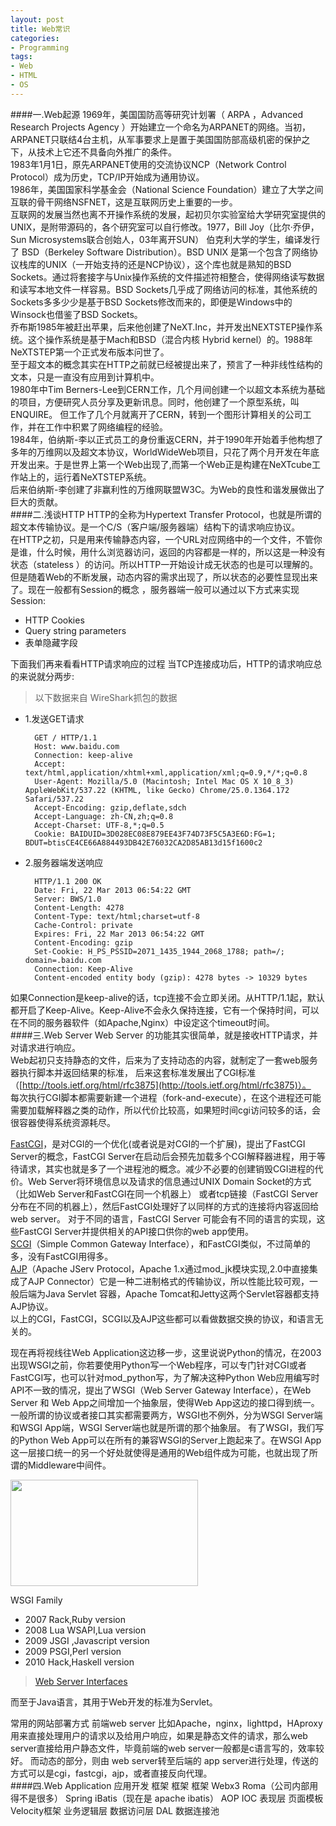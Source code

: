 ```yaml
---
layout: post
title: Web常识
categories:
- Programming
tags:
- Web
- HTML
- OS
---
```


####一.Web起源
1969年，美国国防高等研究计划署（ ARPA ，Advanced Research Projects Agency ）开始建立一个命名为ARPANET的网络。当初，ARPANET只联结4台主机，从军事要求上是置于美国国防部高级机密的保护之下，从技术上它还不具备向外推广的条件。   
1983年1月1日，原先ARPANET使用的交流协议NCP（Network Control Protocol）成为历史，TCP/IP开始成为通用协议。   
1986年，美国国家科学基金会（National Science Foundation）建立了大学之间互联的骨干网络NSFNET，这是互联网历史上重要的一步。    
互联网的发展当然也离不开操作系统的发展，起初贝尔实验室给大学研究室提供的UNIX，是附带源码的，各个研究室可以自行修改。1977，Bill Joy（比尔·乔伊，Sun Microsystems联合创始人，03年离开SUN） 伯克利大学的学生，编译发行了 BSD（Berkeley Software Distribution）。BSD UNIX 是第一个包含了网络协议栈库的UNIX（一开始支持的还是NCP协议），这个库也就是熟知的BSD Sockets。通过将套接字与Unix操作系统的文件描述符相整合，使得网络读写数据和读写本地文件一样容易。BSD Sockets几乎成了网络访问的标准，其他系统的Sockets多多少少是基于BSD Sockets修改而来的，即便是Windows中的Winsock也借鉴了BSD Sockets。   
乔布斯1985年被赶出苹果，后来他创建了NeXT.Inc，并开发出NEXTSTEP操作系统。这个操作系统是基于Mach和BSD（混合内核 Hybrid kernel）的。1988年NeXTSTEP第一个正式发布版本问世了。     
至于超文本的概念其实在HTTP之前就已经被提出来了，预言了一种非线性结构的文本，只是一直没有应用到计算机中。    
1980年中Tim Berners-Lee到CERN工作，几个月间创建一个以超文本系统为基础的项目，方便研究人员分享及更新讯息。同时，他创建了一个原型系统，叫ENQUIRE。
但工作了几个月就离开了CERN，转到一个图形计算相关的公司工作，并在工作中积累了网络编程的经验。    
1984年，伯纳斯-李以正式员工的身份重返CERN，并于1990年开始着手他构想了多年的万维网以及超文本协议，WorldWideWeb项目，只花了两个月开发在年底开发出来。于是世界上第一个Web出现了,而第一个Web正是构建在NeXTcube工作站上的，运行着NeXTSTEP系统。    
后来伯纳斯-李创建了非赢利性的万维网联盟W3C。为Web的良性和谐发展做出了巨大的贡献。
<br>
####二.浅谈HTTP
HTTP的全称为Hypertext Transfer Protocol，也就是所谓的超文本传输协议。是一个C/S（客户端/服务器端）结构下的请求响应协议。     
在HTTP之初，只是用来传输静态内容，一个URL对应网络中的一个文件，不管你是谁，什么时候，用什么浏览器访问，返回的内容都是一样的，所以这是一种没有状态（stateless ）的访问。所以HTTP一开始设计成无状态的也是可以理解的。     
但是随着Web的不断发展，动态内容的需求出现了，所以状态的必要性显现出来了。现在一般都有Session的概念 ，服务器端一般可以通过以下方式来实现Session:

- HTTP Cookies
- Query string parameters
- 表单隐藏字段

     

下面我们再来看看HTTP请求响应的过程
当TCP连接成功后，HTTP的请求响应总的来说就分两步:

>以下数据来自 WireShark抓包的数据

- 1.发送GET请求

		GET / HTTP/1.1
		Host: www.baidu.com
		Connection: keep-alive
		Accept: text/html,application/xhtml+xml,application/xml;q=0.9,*/*;q=0.8
		User-Agent: Mozilla/5.0 (Macintosh; Intel Mac OS X 10_8_3) AppleWebKit/537.22 (KHTML, like Gecko) Chrome/25.0.1364.172 Safari/537.22
		Accept-Encoding: gzip,deflate,sdch
		Accept-Language: zh-CN,zh;q=0.8
		Accept-Charset: UTF-8,*;q=0.5
		Cookie: BAIDUID=3D028EC08E879EE43F74D73F5C5A3E6D:FG=1; BDUT=btisCE4CE66A884493DB42E76032CA2D85AB13d15f1600c2

- 2.服务器端发送响应
		
		HTTP/1.1 200 OK
		Date: Fri, 22 Mar 2013 06:54:22 GMT
		Server: BWS/1.0
		Content-Length: 4278
		Content-Type: text/html;charset=utf-8
		Cache-Control: private
		Expires: Fri, 22 Mar 2013 06:54:22 GMT
		Content-Encoding: gzip
		Set-Cookie: H_PS_PSSID=2071_1435_1944_2068_1788; path=/; domain=.baidu.com
		Connection: Keep-Alive
		Content-encoded entity body (gzip): 4278 bytes -> 10329 bytes
      

如果Connection是keep-alive的话，tcp连接不会立即关闭。从HTTP/1.1起，默认都开启了Keep-Alive。Keep-Alive不会永久保持连接，它有一个保持时间，可以在不同的服务器软件（如Apache,Nginx）中设定这个timeout时间。
<br>
####三.Web Server
Web Server 的功能其实很简单，就是接收HTTP请求，并对请求进行响应。    
Web起初只支持静态的文件，后来为了支持动态的内容，就制定了一套web服务器执行脚本并返回结果的标准， 后来这套标准发展出了CGI标准（[http://tools.ietf.org/html/rfc3875](http://tools.ietf.org/html/rfc3875)）。    
每次执行CGI脚本都需要新建一个进程（fork-and-execute），在这个进程还可能需要加载解释器之类的动作，所以代价比较高，如果短时间cgi访问较多的话，会很容器使得系统资源耗尽。       

[FastCGI](http://www.fastcgi.com/drupal/node/6?q=node/15)，是对CGI的一个优化(或者说是对CGI的一个扩展)，提出了FastCGI Server的概念，FastCGI Server在启动后会预先加载多个CGI解释器进程，用于等待请求，其实也就是多了一个进程池的概念。减少不必要的创建销毁CGI进程的代价。Web Server将环境信息以及请求的信息通过UNIX Domain Socket的方式（比如Web Server和FastCGI在同一个机器上） 或者tcp链接（FastCGI Server分布在不同的机器上），然后FastCGI处理好了以同样的方式的连接将内容返回给web server。
对于不同的语言，FastCGI Server 可能会有不同的语言的实现，这些FastCGI Server并提供相关的API接口供你的web app使用。     
[SCGI](http://www.python.ca/scgi/protocol.txt)（Simple Common Gateway Interface），和FastCGI类似，不过简单的多，没有FastCGI用得多。       
[AJP](http://tomcat.apache.org/connectors-doc/ajp/ajpv13a.html)（Apache JServ Protocol，Apache 1.x通过mod_jk模块实现,2.0中直接集成了AJP Connector）它是一种二进制格式的传输协议，所以性能比较可观，一般后端为Java Servlet 容器，Apache Tomcat和Jetty这两个Servlet容器都支持AJP协议。      
以上的CGI，FastCGI，SCGI以及AJP这些都可以看做数据交换的协议，和语言无关的。     

现在再将视线往Web Application这边移一步，这里说说Python的情况，在2003 出现WSGI之前，你若要使用Python写一个Web程序，可以专门针对CGI或者FastCGI写，也可以针对mod_python写，为了解决这种Python Web应用编写时API不一致的情况，提出了WSGI（Web Server Gateway Interface），在Web Server 和 Web App之间增加一个抽象层，使得Web App这边的接口得到统一。一般所谓的协议或者接口其实都需要两方，WSGI也不例外，分为WSGI Server端和WSGI App端，WSGI Server端也就是所谓的那个抽象层。
有了WSGI，我们写的Python Web App可以在所有的兼容WSGI的Server上跑起来了。在WSGI App这一层接口统一的另一个好处就使得是通用的Web组件成为可能，也就出现了所谓的Middleware中间件。

<img width="300" height="170" src="http://ww4.sinaimg.cn/large/65cc0af7jw1e2zvhnjronj.jpg"/>

WSGI Family

- 2007 Rack,Ruby version
- 2008 Lua WSAPI,Lua version
- 2009 JSGI ,Javascript version
- 2009 PSGI,Perl version
- 2010 Hack,Haskell version

> [Web Server Interfaces](http://en.wikipedia.org/wiki/Template:Web_server_interfaces)

而至于Java语言，其用于Web开发的标准为Servlet。

常用的网站部署方式
前端web server 比如Apache，nginx，lighttpd，HAproxy用来直接处理用户的请求以及给用户响应，如果是静态文件的请求，那么web server直接给用户静态文件，毕竟前端的web server一般都是c语言写的，效率较好。
而动态的部分，则由 web server转至后端的 app server进行处理，传送的方式可以是cgi，fastcgi，ajp，或者直接反向代理。
<br>
####四.Web Application
应用开发
框架 框架 框架
Webx3 Roma（公司内部用得不是很多）  Spring iBatis（现在是 apache ibatis）
AOP IOC
表现层 页面模板 Velocity框架
业务逻辑层
数据访问层  DAL 数据连接池
